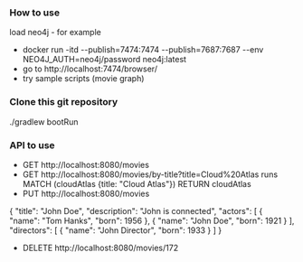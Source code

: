 
### How to use 

load neo4j  - for example

* docker run  -itd --publish=7474:7474 --publish=7687:7687 --env NEO4J_AUTH=neo4j/password     neo4j:latest
* go to http://localhost:7474/browser/
* try sample scripts (movie graph)

### Clone this git repository


./gradlew bootRun


### API to use

* GET http://localhost:8080/movies
* GET http://localhost:8080/movies/by-title?title=Cloud%20Atlas
    runs MATCH (cloudAtlas {title: "Cloud Atlas"}) RETURN cloudAtlas
* PUT http://localhost:8080/movies


{
"title": "John Doe",
"description": "John is connected",
"actors": [
{
"name": "Tom Hanks",
"born": 1956
},
{
"name": "John Doe",
"born": 1921
}
],
"directors": [
{
"name": "John Director",
"born": 1933
}
]
}



* DELETE http://localhost:8080/movies/172
